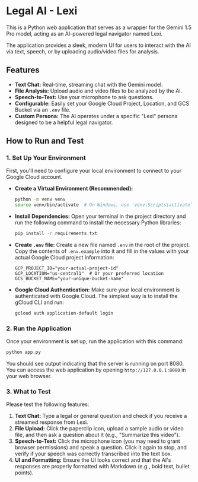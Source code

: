 # Legal AI - Lexi

This is a Python web application that serves as a wrapper for the Gemini 1.5 Pro model, acting as an AI-powered legal navigator named Lexi.

The application provides a sleek, modern UI for users to interact with the AI via text, speech, or by uploading audio/video files for analysis.

## Features

-   **Text Chat:** Real-time, streaming chat with the Gemini model.
-   **File Analysis:** Upload audio and video files to be analyzed by the AI.
-   **Speech-to-Text:** Use your microphone to ask questions.
-   **Configurable:** Easily set your Google Cloud Project, Location, and GCS Bucket via an `.env` file.
-   **Custom Persona:** The AI operates under a specific "Lexi" persona designed to be a helpful legal navigator.

## How to Run and Test

### 1. Set Up Your Environment

First, you'll need to configure your local environment to connect to your Google Cloud account.

*   **Create a Virtual Environment (Recommended):**
    ```bash
    python -m venv venv
    source venv/bin/activate  # On Windows, use `venv\Scripts\activate`
    ```

*   **Install Dependencies:**
    Open your terminal in the project directory and run the following command to install the necessary Python libraries:
    ```bash
    pip install -r requirements.txt
    ```

*   **Create `.env` file:**
    Create a new file named `.env` in the root of the project. Copy the contents of `.env.example` into it and fill in the values with your actual Google Cloud project information:
    ```
    GCP_PROJECT_ID="your-actual-project-id"
    GCP_LOCATION="us-central1"  # Or your preferred location
    GCS_BUCKET_NAME="your-unique-bucket-name"
    ```

*   **Google Cloud Authentication:**
    Make sure your local environment is authenticated with Google Cloud. The simplest way is to install the gCloud CLI and run:
    ```bash
    gcloud auth application-default login
    ```

### 2. Run the Application

Once your environment is set up, run the application with this command:

```bash
python app.py
```

You should see output indicating that the server is running on port 8080. You can access the web application by opening `http://127.0.0.1:8080` in your web browser.

### 3. What to Test

Please test the following features:

1.  **Text Chat:** Type a legal or general question and check if you receive a streamed response from Lexi.
2.  **File Upload:** Click the paperclip icon, upload a sample audio or video file, and then ask a question about it (e.g., "Summarize this video").
3.  **Speech-to-Text:** Click the microphone icon (you may need to grant browser permissions) and speak a question. Click it again to stop, and verify if your speech was correctly transcribed into the text box.
4.  **UI and Formatting:** Ensure the UI looks correct and that the AI's responses are properly formatted with Markdown (e.g., bold text, bullet points).
